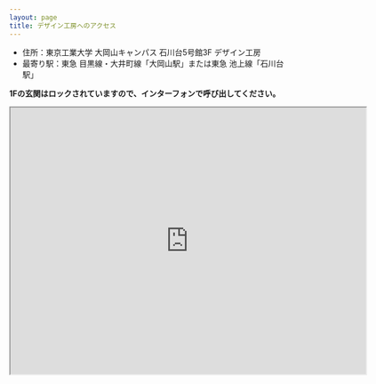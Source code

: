 ```yaml
---
layout: page
title: デザイン工房へのアクセス
---
```


- 住所：東京工業大学 大岡山キャンパス 石川台5号館3F デザイン工房
- 最寄り駅：東急 目黒線・大井町線「大岡山駅」または東急 池上線「石川台駅」

**1Fの玄関はロックされていますので、インターフォンで呼び出してください。**


<iframe src="https://www.google.com/maps/d/u/0/embed?mid=1R1o3L6ASJEZtTwU1q_zQ3Mu0E0M" width="640" height="480"></iframe>

